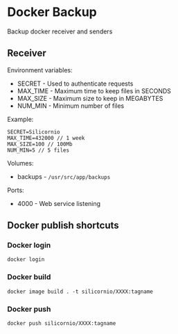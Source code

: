 # Docker Backup

Backup docker receiver and senders

## Receiver

Environment variables:
- SECRET - Used to authenticate requests
- MAX_TIME - Maximum time to keep files in SECONDS
- MAX_SIZE - Maximum size to keep in MEGABYTES
- NUM_MIN - Minimum number of files

Example:
```
SECRET=Silicornio
MAX_TIME=432000 // 1 week
MAX_SIZE=100 // 100Mb 
NUM_MIN=5 // 5 files
```

Volumes:
- backups - `/usr/src/app/backups`

Ports:
- 4000 - Web service listening

## Docker publish shortcuts

### Docker login
`docker login`

### Docker build
`docker image build . -t silicornio/XXXX:tagname`

### Docker push
`docker push silicornio/XXXX:tagname`

